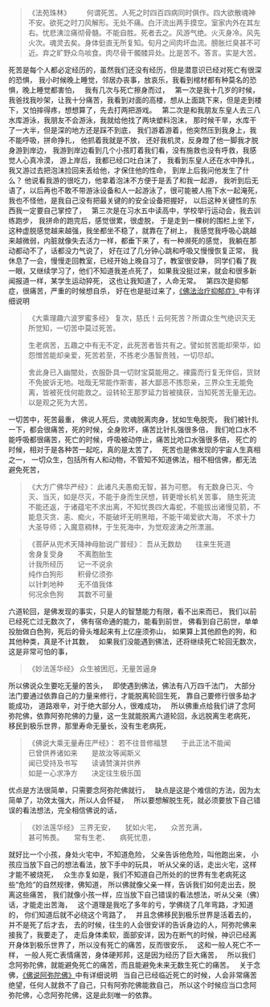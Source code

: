 > 《法苑珠林》
> 　　何谓死苦。人死之时四百四病同时俱作。四大欲散魂神不安。欲死之时刀风解形。无处不痛。白汗流出两手摸空。室家内外在其左右。忧悲洟泣痛彻骨髓。不能自胜。死者去之。风游气绝。火灭身冷。风先火次。魂灵去矣。身体侹直无所复知。旬月之间肉坏血流。膀胀烂臭甚不可近。弃之旷野众鸟啖食。肉尽骨干髑髅异处。比是苦不。答言。实是大苦。  

死苦是每个人都必定经历的，虽然我们还没有经历，但是潜意识已经对死亡有很深的恐惧，
我小时候晚上睡觉，邻居办丧事，放哀乐，我看到棺材都有种莫名的恐惧，晚上睡觉都害怕，
&nbsp;
我有几次与死亡擦身而过，
&nbsp;
第一次是我十几岁的时候，我爸找我吵架，让我十分痛苦，我看到对面的高楼，想从上面跳下来，但是走到楼下，又怕摔得疼，想想算了，先去打两把游戏。
&nbsp;
第二次是和我朋友东皇人去三八水库游泳，我朋友不会游泳，我就给他找了两块塑料泡沫，
那时候干旱，水库干了一大半，但是深的地方还是踩不到底，
我们游着游着，他突然压到我身上，我不能呼吸，拼命挣扎，
他抓着我就是不放，
还好我机灵，反身蹬了他一脚我才脱身游到岸边，
我游到岸边看到几个小孩盯着我们看，没有施救也没有呼救，我感觉人心真冷漠，
游上岸后，我都已经口吐白沫了，
我看到东皇人还在水中挣扎，我又游过去把泡沫捡回来丢给他，才保住他的性命，
到岸上后我问他发生了什么？
他说看我游的很吃力，他拿着泡沫不方便于是丢了和我一起游，
我听到后无语了，以后再也不敢不带游泳设备和人一起游泳了，很可能被人拖下水一起淹死，
我也不怪他，是我自己没有把最关键的的安全设备把握好，
以后这种关键性的东西我一定要自己掌控了，
&nbsp;
第三次是在习水五中读高中，学校举行运动会，我去训练跑步，
我拼命的跑完后，感觉很累，很虚脱，
于是走到一棵树的围栏上坐下，这种虚脱感觉越来越强，我坐都坐不稳了，就靠在了树上，
我感觉我呼吸心跳越来越微弱，内脏就像失去活力一样，都垂下来了，有一种濒死的感觉，
我躺在那动都动不了，话都没力气说了，
好在过了几分钟心跳和呼吸又慢慢恢复正常，
我休息了一会，慢慢走回教室，已经开始上晚自习了，教室很安静，
同学们看了我一眼，又继续学习了，他们不知道我差点死了，
如果我没挺过来，就会和很多新闻报道一样，某学生运动猝死，
这也让我知道了，人命无常。
&nbsp;
第四次是抑郁症，很痛苦，严重的时候想自杀，
好在也是挺过来了，[《佛法治疗抑郁症》](https://www.kancloud.cn/luojiangtao/yiyuzheng)中有详细说明
&nbsp;
> 《大乘理趣六波罗蜜多经》
> 复次，慈氏！云何死苦？所谓众生气绝识灭无所觉知，一切苦中莫过死苦。
> 
> 生老病苦，五趣之中有无不定，此死苦者皆共有之。譬如贫苦能却荣华，如怨憎苦能却亲爱，死苦若至，不拣老少愚智贵贱，一切尽却。
> 
> 舍此身已入幽闇处，衣服卧具一切财宝莫能用之。裸露而行复无伴侣，货财不免披诉无地。咄哉无常能作斯害，甚大鄙恶不拣怨亲，三界众生无能免离，皆被死伐何能救之。设转轮王那罗延力皆被擒获，当知死苦无量无边。以是观之死为大苦。

一切苦中，死苦最重，
佛说人死后，灵魂脱离肉身，犹如生龟脱壳，
我们被针扎一下，都会很痛苦，死的时候，全身败坏，痛苦比针扎强很多倍，
我们呛口水不能呼吸都很痛苦，死亡的时候，呼吸被动停止，痛苦比呛口水强很多倍，
死亡的时候，相对于是各种苦一起吃，真的是太苦了，
&nbsp;
死苦也是佛发现的宇宙人生真相之一，
一切众生，包括所有人和动物，不管知不知道佛法，相不相信佛，都无法避免死苦，
&nbsp;
> 《大方广佛华严经》：
> 此诸凡夫愚痴无智，甚为可愍。
> 有无数身已灭、今灭、当灭，如是尽灭，不能于身而生厌想，转更增长机关苦事，
> 随生死流不能还返，于诸蕴宅不求出离，不知忧畏四大毒蛇，不能拔出诸慢见箭，不能息灭贪、恚、痴火，不能破坏无明黑暗，不能干竭爱欲大海，
> 不求十力大圣导师；入魔意稠林，于生死海中，为觉观波涛之所漂溺。

> 《菩萨从兜术天降神母胎说广普经》：
> 吾从无数劫　　往来生死道  
> 舍身复受身　　不离胞胎生  
> 计我所经历　　记一不说余  
> 纯作白狗形　　积骨亿须弥  
> 以针刺地种　　无不值我体  
> 何况余色狗　　其数不可量

六道轮回，是佛发现的事实，只是人的智慧能力有限，看不出来而已，
我们以前已经死亡过无数次了，
佛有宿命通的能力，能看到前世，
佛看到自己前世，单单投胎做白色狗，死后的骨头堆起来有上亿座须弥山，
如果算上其他颜色的狗，和其他种类，真是不计其数，
&nbsp;
如果我们没能遇到佛法，还将继续死亡轮回无数次，这是非常可怕的事，
&nbsp;
> ﻿《妙法莲华经》
> 众生被困厄，无量苦逼身

所以佛说众生要吃无量的苦头，
&nbsp;
即使遇到佛法，佛法有八万四千法门，
大部分法门要通过依靠自己的力量来修行，才能脱离轮回生死，
靠自己要修行很多劫才能成功，
道路艰辛，对于绝大部分人，很难成功，
&nbsp;
所以佛重点给我们讲了念阿弥陀佛，依靠阿弥陀佛的力量，这一生就能脱离六道轮回，永远脱离生老病死，
移民到极乐世界，那里寿命无量长，没有生老病死，
&nbsp;
> 《佛说大乘无量寿庄严经》：
> 若不往昔修福慧　　于此正法不能闻  
> 已曾供养诸如来　　是故汝等闻斯义  
> 闻已受持及书写　　读诵赞演并供养  
> 如是一心求净方　　决定往生极乐国

优点是方法很简单，只需要念阿弥陀佛就行，
&nbsp;
缺点是这是个难信的方法，因为太简单了，功效太强大，所以人会怀疑，
&nbsp;
所以要想解脱生死，就必须要放下自己错误的看法想法，完全相信佛说的话，
&nbsp;
> 《妙法莲华经》
> 三界无安，　　犹如火宅，　　众苦充满，  
> 甚可怖畏。　　常有生老、　　病死忧患，

就好比一个小孩，身处火宅中，不知道危险，
父亲告诉他危险，叫他跑出来，
小孩应当放下自己的想法看法，放下手中的玩具，
听从父亲的话，走出火宅，这样才能不被烧死，
&nbsp;
众生亦复如是，我们不知道自己所处的的世界有生老病死这些“危险”的自然规律，佛知道，
所以佛就像父亲一样，告诉我们如何走出去，脱离这些痛苦，
我们就像小孩一样，应当放下自己错误的看法想法，听从父亲（佛）话，才能走出苦海，
&nbsp;
这个道理是我吃了多年的亏，学佛绕了几年弯路，才知道的，
你们知道后就不必绕这个弯路了，
&nbsp;
并且念佛移民到极乐世界是活着去的，并不是死了后才去，
去的时候，往生的人会很安详的告诉身边的人，阿弥陀佛来接我了，我要走了，
走后身体柔软，面部安详，因为在断气的时候，神识已经离开身体到极乐世界了，所以没有死亡的痛苦，反而很安乐，
&nbsp;
这和一般人死亡不一样，
一般人死亡表情痛苦，身体硬邦邦，这是因为经历了巨大痛苦，
&nbsp;
所以我们念阿弥陀佛，就能避免死亡的痛苦，而且能避免未来无数生死亡的痛苦。
&nbsp;
关于念佛，[《佛说阿弥陀佛》](https://www.kancloud.cn/luojiangtao/foshuoemituofo)中有详细说明
&nbsp;
当自己已经临近死亡的时候，人会非常痛苦绝望，任何人就救不了自己，只有阿弥陀佛能救自己，
所以这个时候应当口念阿弥陀佛，心念阿弥陀佛，这是此刻唯一的依靠。
